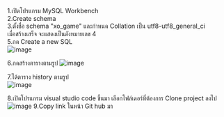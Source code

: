 1.เปิดโปรแกรม MySQL Workbench                                      
2.Create schema                                                 
3.ตั้งชื่อ schema "xo_game" และกำหนด Collation เป็น utf8-utf8_general_ci           
เมื่อสร้างเสร็จ จะแสดงเป็นดังหมายเลข 4                 
5.กด Create a new SQL                            
![image](https://github.com/user-attachments/assets/c6d22a3c-9083-46a8-95c3-7343d9528bca)

6.กดสร้างตารางตามรูป 
![image](https://github.com/user-attachments/assets/72f577b1-4ea8-4017-bd08-e55088a30566)

7.ได้ตาราง history ตามรูป                          
![image](https://github.com/user-attachments/assets/8759b00b-5032-4f0a-ae52-ec2092c04a86)

8.เปิดโปรแกรม visual studio code ขึ้นมา เลือกโฟล์เดอร์ที่ต้องการ Clone project ลงไป    
![image](https://github.com/user-attachments/assets/45920798-aebf-4c3c-af7f-58e25386900e)
9.Copy link ในหน้า Git hub มา
                                         



